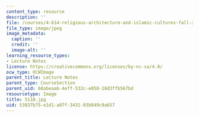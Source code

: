 ```yaml
---
content_type: resource
description: ''
file: /courses/4-614-religious-architecture-and-islamic-cultures-fall-2002/53837b75e1d1a07f343103b849c9a657_5118.jpg
file_type: image/jpeg
image_metadata:
  caption: ''
  credit: ''
  image-alt: ''
learning_resource_types:
- Lecture Notes
license: https://creativecommons.org/licenses/by-nc-sa/4.0/
ocw_type: OCWImage
parent_title: Lecture Notes
parent_type: CourseSection
parent_uid: 68abeaab-4eff-532c-e858-18d3ffb567bd
resourcetype: Image
title: 5118.jpg
uid: 53837b75-e1d1-a07f-3431-03b849c9a657
---
```

